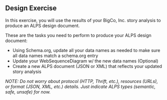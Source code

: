 ## Design Exercise

In this exercise, you will use the results of your BigCo, Inc. story analysis to produce an ALPS design document.

These are the tasks you need to perform to produce your ALPS design document:

 * Using Schema.org, update all your data names as needed to make sure all data names match a schema.org entry
 * Update your WebSequenceDiagram w/ the new data names (Optional)
 * Create a new ALPS document (JSON or XML) that reflects your updated story analysis

_NOTE: Do not worry about protocol (HTTP, Thrift, etc.), resources (URLs), or format (JSON, XML, etc.) details. Just indicate ALPS types (semantic, safe, unsafe) for now._
 
